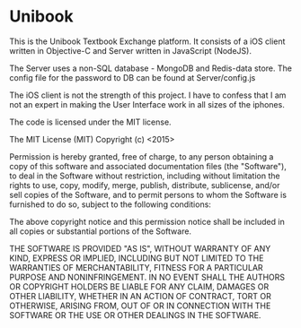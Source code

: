 # Unibook

This is the Unibook Textbook Exchange platform. It consists of a iOS client written in Objective-C and Server written in JavaScript (NodeJS).

The Server uses a non-SQL database - MongoDB and Redis-data store. The config file for the password to DB can be found at Server/config.js

The iOS client is not the strength of this project. I have to confess that I am not an expert in making the User Interface work in all sizes of the iphones. 

The code is licensed under the MIT license.

The MIT License (MIT)
Copyright (c) <2015> <Jinhua Wang>

Permission is hereby granted, free of charge, to any person obtaining a copy of this software and associated documentation files (the "Software"), to deal in the Software without restriction, including without limitation the rights to use, copy, modify, merge, publish, distribute, sublicense, and/or sell copies of the Software, and to permit persons to whom the Software is furnished to do so, subject to the following conditions:

The above copyright notice and this permission notice shall be included in all copies or substantial portions of the Software.

THE SOFTWARE IS PROVIDED "AS IS", WITHOUT WARRANTY OF ANY KIND, EXPRESS OR IMPLIED, INCLUDING BUT NOT LIMITED TO THE WARRANTIES OF MERCHANTABILITY, FITNESS FOR A PARTICULAR PURPOSE AND NONINFRINGEMENT. IN NO EVENT SHALL THE AUTHORS OR COPYRIGHT HOLDERS BE LIABLE FOR ANY CLAIM, DAMAGES OR OTHER LIABILITY, WHETHER IN AN ACTION OF CONTRACT, TORT OR OTHERWISE, ARISING FROM, OUT OF OR IN CONNECTION WITH THE SOFTWARE OR THE USE OR OTHER DEALINGS IN THE SOFTWARE.
